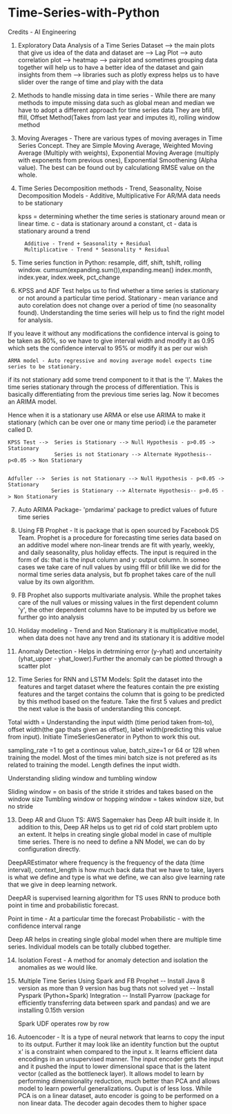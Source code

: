 # Time-Series-with-Python

Credits - AI Engineering 

1) Exploratory Data Analysis of a Time Series Dataset
    --> the main plots that give us idea of the data and dataset are 
                --> Lag Plot
                --> auto correlation plot
                --> heatmap
                --> pairplot and sometimes grouping data together will help us to have a better idea of the dataset and gain insights from them
                --> libraries such as plotly express helps us to have slider over the range of time and play with the data


2) Methods to handle missing data in time series - While there are many methods to impute missing data such as global mean and median we have to adopt a different approach for time series data
        They are bfill, ffill, Offset Method(Takes from last year and imputes it), rolling window method

3) Moving Averages - There are various types of moving averages in Time Series Concept. 
   They are Simple Moving Average, Weighted Moving Average (Multiply with weights), Exponential Moving Average (multiply with exponents from previous ones), Exponential              Smoothening (Alpha value). The best can be found out by calculationg RMSE value on the whole.
   
4) Time Series Decomposition methods - Trend, Seasonality, Noise
               Decomposition Models - Additive, Multiplicative
               For AR/MA data needs to be stationary
    
    kpss = determining whether the time series is stationary around mean or linear time. 
         c - data is stationary around a constant, ct - data is stationary around a trend
         
         Additive - Trend + Seasonality + Residual
         Multiplicative - Trend * Seasonality * Residual
         
 5) Time series function in Python: resample, diff, shift, tshift, rolling window. cumsum(expanding.sum()),expanding.mean() index.month, index.year, index.week, pct_change
 
 6) KPSS and ADF Test helps us to find whether a time series is stationary or not around a particular time period. Stationary - mean variance and auto corelation does not change     over a period of time (no seasonality found). Understanding the time series will help us to find the right model for analysis.
 
 If you leave it without any modifications the confidence interval is going to be taken as 80%, so we have to give interval width and modify it as 0.95 which sets the confidence interval to 95% or modify it as per our wish
 
    ARMA model - Auto regressive and moving average model expects time series to be stationary.
    
   if its not stationary add some trend component to it that is the 'I'. Makes the time series stationary through the process of differentiation. This is basically differentiating from the previous time series lag. Now it becomes an ARIMA model.           
    
 Hence when it is a stationary use ARMA or else use ARIMA to make it stationary (which can be over one or many time period) i.e the parameter called D.
    
    KPSS Test -->  Series is Stationary --> Null Hypothesis - p>0.05 -> Stationary
                   Series is not Stationary --> Alternate Hypothesis-- p<0.05 -> Non Stationary
                   
                   
    Adfuller -->  Series is not Stationary --> Null Hypothesis - p<0.05 -> Stationary
                  Series is Stationary --> Alternate Hypothesis-- p>0.05 -> Non Stationary
                   
                   
7) Auto ARIMA Package- 'pmdarima' package to predict values of future time series

8) Using FB Prophet - It is package that is open sourced by Facebook DS Team. Prophet is a procedure for forecasting time series data based on an additive model where non-linear trends are fit with yearly, weekly, and daily seasonality, plus holiday effects. The input is required in the form of ds: that is the input column and y: output column. In someo cases we take care of null values by using ffill or bfill like we did for the normal time series data analysis, but fb prophet takes care of the null value by its own algorithm.

9) FB Prophet also supports multivariate analysis. While the prophet takes care of the null values or missing values in the first dependent column 'y', the other dependent columns have to be imputed by us before we further go into analysis

10) Holiday modeling - Trend and Non Stationary it is multiplicative model, when data does not have any trend and its stationary it is additive model
                   
11) Anomaly Detection - Helps in detrmining error (y-yhat) and uncertainity (yhat_upper - yhat_lower).Further the anomaly can be plotted through a scatter plot 

12) Time Series for RNN and LSTM Models: Split the dataset into the features and target dataset where the features contain the pre existing features and the target contains the column that is going to be predicted by this method based on the feature. Take the first 5 values and predict the next value is the basis of understanding this concept.

Total width = Understanding the input width (time period taken from-to), offset width(the gap thats given as offset), label width(predicting this value from input). Initiate TimeSeriesGenerator in Python to work this out.

sampling_rate =1 to get a continous value, batch_size=1 or 64 or 128 when training the model. Most of the times mini batch size is not prefered as its related to training the model. Length defines the input width.

Understanding sliding window and tumbling window

Sliding window = on basis of the stride it strides and takes based on the window size
Tumbling window or hopping window = takes window size, but no stride

13) Deep AR and Gluon TS: AWS Sagemaker has Deep AR built inside it. In addition to this, Deep AR helps us to get rid of cold start problem upto an extent. It helps in creating single global model in case of multiple time series. There is no need to define a NN Model, we can do by configuration directly.

DeepAREstimator where frequency is the frequency of the data (time interval), context_length is how much back data that we have to take, layers is what we define and type is what we define, we can also give learning rate that we give in deep learning network.

DeepAR is supervised learning algorithm for TS uses RNN to produce both point in time and probabilistic forecast. 

Point in time - At a particular time the forecast
Probabilistic - with the confidence interval range

Deep AR helps in creating single global model when there are multiple time series. Individual models can be totally clubbed together. 

14) Isolation Forest - A method for anomaly detection and isolation the anomalies as we would like.

15) Multiple Time Series Using Spark and FB Prophet
        -- Install Java 8 version as more than 9 version has bug thats not solved yet
        -- Install Pyspark (Python+Spark) Integration
        -- Install Pyarrow (package for efficiently transferring data between spark and pandas) and we are installing 0.15th version
        
    Spark UDF operates row by row
        
16) Autoencoder - It is a type of neural network that learns to copy the input to its output. Further it may look like an identity function but the ouptut x' is a constraint when compared to the input x. It learns efficient data encodings in an unsupervised manner. The input encoder gets the input and it pushed the input to lower dimensional space that is the latent vector (called as the bottleneck layer). It allows model to learn by performing dimensionality reduction, much better than PCA and allows model to learn powerful generalizations. Ouput is of less loss. While PCA is on a linear dataset, auto encoder is going to be performed on a non linear data. The decoder again decodes them to higher space


